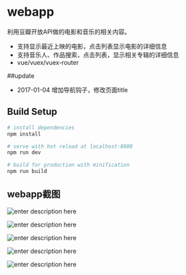 # webapp

利用豆瓣开放API做的电影和音乐的相关内容。
+ 支持显示最近上映的电影，点击列表显示电影的详细信息
+ 支持音乐人、作品搜索，点击列表，显示相关专辑的详细信息
+ vue/vuex/vuex-router

##update

+ 2017-01-04 增加导航钩子，修改页面title


## Build Setup

``` bash
# install dependencies
npm install

# serve with hot reload at localhost:8080
npm run dev

# build for production with minification
npm run build

```
## webapp截图

![enter description here][1]

![enter description here][2]

![enter description here][3]

![enter description here][4]

![enter description here][5]


 [1]: ./static/img/hello.png "1.png"
 [2]: ./static/img/movie.png "2.png"
 [3]: ./static/img/moviedetail.png "3.png"
 [4]: ./static/img/music.png "4.png"
 [5]: ./static/img/musicdetail.png "5.png"
